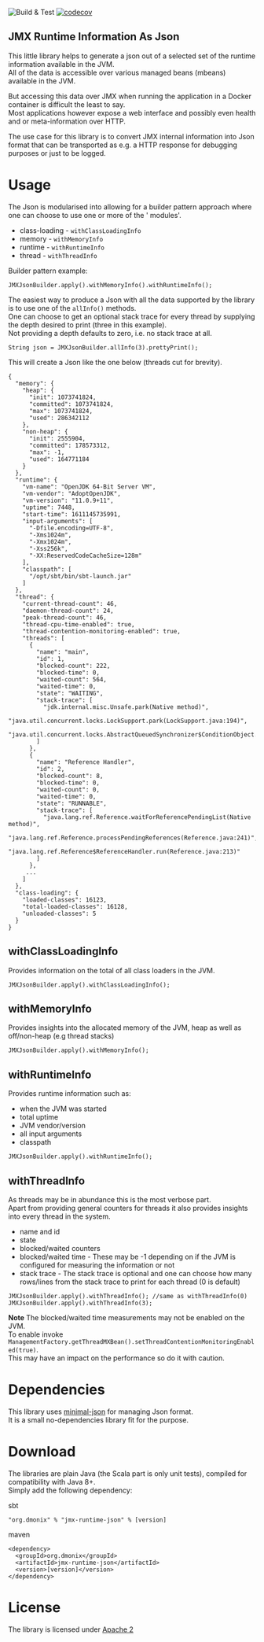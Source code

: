 ![Build & Test](https://github.com/pnerg/jmx-runtime-json/workflows/Build%20&%20Test/badge.svg) [![codecov](https://codecov.io/gh/pnerg/jmx-runtime-json/branch/master/graph/badge.svg?token=O8I3FS7RSI)](https://codecov.io/gh/pnerg/jmx-runtime-json)

JMX Runtime Information As Json
-------

This little library helps to generate a json out of a selected set of the runtime information available in the JVM.   
All of the data is accessible over various managed beans (mbeans) available in the JVM.

But accessing this data over JMX when running the application in a Docker container is difficult the least to say.  
Most applications however expose a web interface and possibly even health and or meta-information over HTTP.

The use case for this library is to convert JMX internal information into Json format that can be transported as e.g. a
HTTP response for debugging purposes or just to be logged.

# Usage

The Json is modularised into allowing for a builder pattern approach where one can choose to use one or more of the '
modules'.

* class-loading - `withClassLoadingInfo`
* memory - `withMemoryInfo`
* runtime - `withRuntimeInfo`
* thread - `withThreadInfo`

Builder pattern example:

```
JMXJsonBuilder.apply().withMemoryInfo().withRuntimeInfo();
```

The easiest way to produce a Json with all the data supported by the library is to use one of the `allInfo()` methods.  
One can choose to get an optional stack trace for every thread by supplying the depth desired to print (three in this
example).  
Not providing a depth defaults to zero, i.e. no stack trace at all.

```
String json = JMXJsonBuilder.allInfo(3).prettyPrint();
```

This will create a Json like the one below (threads cut for brevity).

```
{
  "memory": {
    "heap": {
      "init": 1073741824,
      "committed": 1073741824,
      "max": 1073741824,
      "used": 286342112
    },
    "non-heap": {
      "init": 2555904,
      "committed": 178573312,
      "max": -1,
      "used": 164771184
    }
  },
  "runtime": {
    "vm-name": "OpenJDK 64-Bit Server VM",
    "vm-vendor": "AdoptOpenJDK",
    "vm-version": "11.0.9+11",
    "uptime": 7448,
    "start-time": 1611145735991,
    "input-arguments": [
      "-Dfile.encoding=UTF-8",
      "-Xms1024m",
      "-Xmx1024m",
      "-Xss256k",
      "-XX:ReservedCodeCacheSize=128m"
    ],
    "classpath": [
      "/opt/sbt/bin/sbt-launch.jar"
    ]
  },
  "thread": {
    "current-thread-count": 46,
    "daemon-thread-count": 24,
    "peak-thread-count": 46,
    "thread-cpu-time-enabled": true,
    "thread-contention-monitoring-enabled": true,
    "threads": [
      {
        "name": "main",
        "id": 1,
        "blocked-count": 222,
        "blocked-time": 0,
        "waited-count": 564,
        "waited-time": 0,
        "state": "WAITING",
        "stack-trace": [
          "jdk.internal.misc.Unsafe.park(Native method)",
          "java.util.concurrent.locks.LockSupport.park(LockSupport.java:194)",
          "java.util.concurrent.locks.AbstractQueuedSynchronizer$ConditionObject.await(AbstractQueuedSynchronizer.java:2081)"
        ]
      },
      {
        "name": "Reference Handler",
        "id": 2,
        "blocked-count": 8,
        "blocked-time": 0,
        "waited-count": 0,
        "waited-time": 0,
        "state": "RUNNABLE",
        "stack-trace": [
          "java.lang.ref.Reference.waitForReferencePendingList(Native method)",
          "java.lang.ref.Reference.processPendingReferences(Reference.java:241)",
          "java.lang.ref.Reference$ReferenceHandler.run(Reference.java:213)"
        ]
      },
     ...
    ]
  },
  "class-loading": {
    "loaded-classes": 16123,
    "total-loaded-classes": 16128,
    "unloaded-classes": 5
  }
}
```

## withClassLoadingInfo

Provides information on the total of all class loaders in the JVM.

```
JMXJsonBuilder.apply().withClassLoadingInfo();
```

## withMemoryInfo

Provides insights into the allocated memory of the JVM, heap as well as off/non-heap (e.g thread stacks)

```
JMXJsonBuilder.apply().withMemoryInfo();
```

## withRuntimeInfo

Provides runtime information such as:

* when the JVM was started
* total uptime
* JVM vendor/version
* all input arguments
* classpath

```
JMXJsonBuilder.apply().withRuntimeInfo();
```

## withThreadInfo

As threads may be in abundance this is the most verbose part.   
Apart from providing general counters for threads it also provides insights into every thread in the system.

* name and id
* state
* blocked/waited counters
* blocked/waited time - These may be -1 depending on if the JVM is configured for measuring the information or not
* stack trace - The stack trace is optional and one can choose how many rows/lines from the stack trace to print for
  each thread (0 is default)

```
JMXJsonBuilder.apply().withThreadInfo(); //same as withThreadInfo(0)
JMXJsonBuilder.apply().withThreadInfo(3);
```

**Note** The blocked/waited time measurements may not be enabled on the JVM.  
To enable invoke `ManagementFactory.getThreadMXBean().setThreadContentionMonitoringEnabled(true)`.   
This may have an impact on the performance so do it with caution.

# Dependencies

This library uses [minimal-json](https://github.com/ralfstx/minimal-json) for managing Json format.  
It is a small no-dependencies library fit for the purpose.

# Download

The libraries are plain Java (the Scala part is only unit tests), compiled for compatibility with Java 8+.   
Simply add the following dependency:

sbt

```
"org.dmonix" % "jmx-runtime-json" % [version]
```

maven

```
<dependency>
  <groupId>org.dmonix</groupId>
  <artifactId>jmx-runtime-json</artifactId>
  <version>[version]</version>
</dependency>
```

# License

The library is licensed under [Apache 2](LICENSE) 

